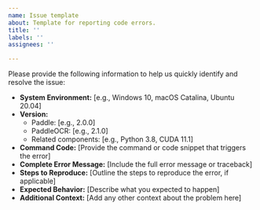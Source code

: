 ```yaml
---
name: Issue template
about: Template for reporting code errors.
title: ''
labels: ''
assignees: ''

---
```


Please provide the following information to help us quickly identify and resolve the issue:

- **System Environment:** [e.g., Windows 10, macOS Catalina, Ubuntu 20.04]
- **Version:** 
  - Paddle: [e.g., 2.0.0]
  - PaddleOCR: [e.g., 2.1.0]
  - Related components: [e.g., Python 3.8, CUDA 11.1]
- **Command Code:** [Provide the command or code snippet that triggers the error]
- **Complete Error Message:** [Include the full error message or traceback]
- **Steps to Reproduce:** [Outline the steps to reproduce the error, if applicable]
- **Expected Behavior:** [Describe what you expected to happen]
- **Additional Context:** [Add any other context about the problem here]

